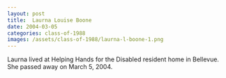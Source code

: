 ```yaml
---
layout: post
title:  Laurna Louise Boone
date: 2004-03-05
categories: class-of-1988
images: /assets/class-of-1988/laurna-l-boone-1.png
---
```

Laurna lived at Helping Hands for the Disabled resident home in Bellevue.  She passed away on March 5, 2004.
